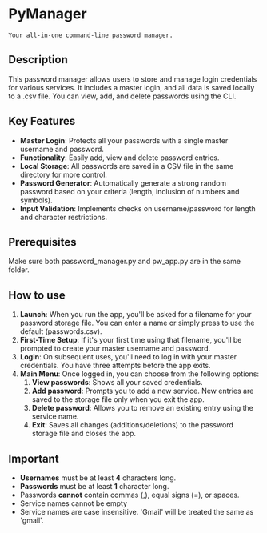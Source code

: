 # PyManager
    Your all-in-one command-line password manager.

## Description

This password manager allows users to store and manage login credentials for various services. It includes a master login, and all data is saved locally to a .csv file. You can view, add, and delete passwords using the CLI.

## Key Features
* **Master Login**: Protects all your passwords with a single master username and password.
* **Functionality**: Easily add, view and delete password entries.
* **Local Storage**: All passwords are saved in a CSV file in the same directory for more control.
* **Password Generator**: Automatically generate a strong random password based on your criteria (length, inclusion of numbers and symbols).
* **Input Validation**: Implements checks on username/password for length and character restrictions.

## Prerequisites

Make sure both password_manager.py and pw_app.py are in the same folder.

## How to use

1. **Launch**: When you run the app, you'll be asked for a filename for your password storage file. You can enter a name or simply press <ENTER> to use the default (passwords.csv).
2. **First-Time Setup**: If it's your first time using that filename, you'll be prompted to create your master username and password.
3. **Login**: On subsequent uses, you'll need to log in with your master credentials. You have three attempts before the app exits.
4. **Main Menu**: Once logged in, you can choose from the following options:
    1. **View passwords**: Shows all your saved credentials.
    2. **Add password**: Prompts you to add a new service. New entries are saved to the storage file only when you exit the app.
    3. **Delete password**: Allows you to remove an existing entry using the service name.
    4. **Exit**: Saves all changes (additions/deletions) to the password storage file and closes the app.


## Important
* **Usernames** must be at least **4** characters long.
* **Passwords** must be at least **1** character long.
* Passwords **cannot** contain commas (,), equal signs (=), or spaces.
* Service names cannot be empty
* Service names are case insensitive. 'Gmail' will be treated the same as 'gmail'.